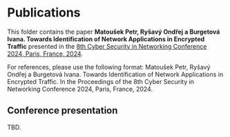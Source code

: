 # Publications

This folder contains the paper **Matoušek Petr, Ryšavý Ondřej a Burgetová Ivana. Towards Identification of Network Applications in Encrypted Traffic** presented in the [8th Cyber Security in Networking Conference 2024, Paris, France, 2024](https://csnet-conference.org/2024/).

For references, please use the following format: Matoušek Petr, Ryšavý Ondřej a Burgetová Ivana. Towards Identification of Network Applications in Encrypted Traffic. In the Proceedings of the 8th Cyber Security in Networking Conference 2024, Paris, France, 2024.

## Conference presentation

TBD.

